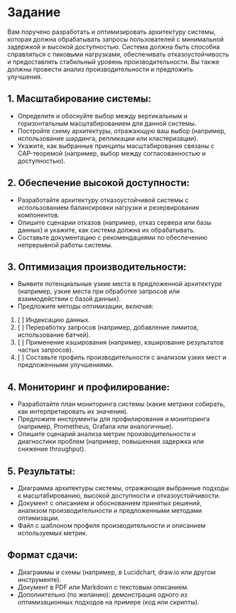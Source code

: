 # Задание
Вам поручено разработать и оптимизировать архитектуру системы, которая должна обрабатывать запросы пользователей с минимальной задержкой и высокой доступностью. Система должна быть способна справляться с пиковыми нагрузками, обеспечивать отказоустойчивость и предоставлять стабильный уровень производительности. Вы также должны провести анализ производительности и предложить улучшения.

## 1. Масштабирование системы:
* Определите и обоснуйте выбор между вертикальным и горизонтальным масштабированием для данной системы.
* Постройте схему архитектуры, отражающую ваш выбор (например, использование шардинга, репликации или кластеризации).
* Укажите, как выбранные принципы масштабирования связаны с CAP-теоремой (например, выбор между согласованностью и доступностью).

## 2. Обеспечение высокой доступности:
* Разработайте архитектуру отказоустойчивой системы с использованием балансировки нагрузки и резервирования компонентов.
* Опишите сценарии отказов (например, отказ сервера или базы данных) и укажите, как система должна их обрабатывать.
* Составьте документацию с рекомендациями по обеспечению непрерывной работы системы.

## 3. Оптимизация производительности:
* Выявите потенциальные узкие места в предложенной архитектуре (например, узкие места при обработке запросов или взаимодействии с базой данных). 
* Предложите методы оптимизации, включая:

1. [ ] Индексацию данных.
2. [ ] Переработку запросов (например, добавление лимитов, использование батчей).
3. [ ] Применение кэширования (например, кэширование результатов частых запросов).
4. [ ] Составьте профиль производительности с анализом узких мест и предложенными улучшениями.

## 4. Мониторинг и профилирование:
* Разработайте план мониторинга системы (какие метрики собирать, как интерпретировать их значения).
* Предложите инструменты для профилирования и мониторинга (например, Prometheus, Grafana или аналогичные).
* Опишите сценарий анализа метрик производительности и диагностики проблем (например, повышенная задержка или снижение throughput).

## 5. Результаты:
* Диаграмма архитектуры системы, отражающая выбранные подходы к масштабированию, высокой доступности и отказоустойчивости.
* Документ с описанием и обоснованием принятых решений, анализом производительности и предложенными методами оптимизации.
* Файл с шаблоном профиля производительности и описанием используемых метрик.

## Формат сдачи:
* Диаграммы и схемы (например, в Lucidchart, draw.io или другом инструменте).
* Документ в PDF или Markdown с текстовым описанием.
* Дополнительно (по желанию): демонстрация одного из оптимизационных подходов на примере (код или скрипты).